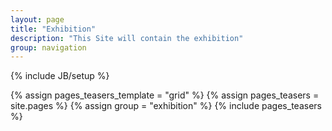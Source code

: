 ```yaml
---
layout: page
title: "Exhibition"
description: "This Site will contain the exhibition"
group: navigation
---
```


{% include JB/setup %}

{% assign pages_teasers_template = "grid" %}
{% assign pages_teasers = site.pages %}
{% assign group = "exhibition" %}
{% include pages_teasers %}